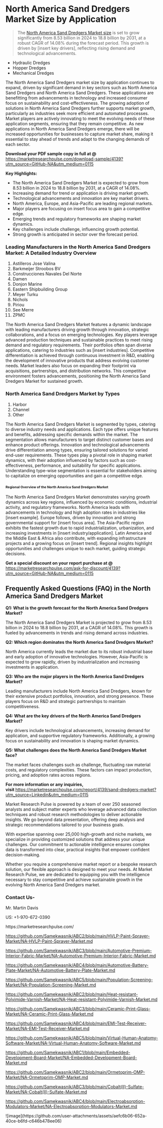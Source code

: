 <h1>North America Sand Dredgers Market&nbsp;Size by Application</h1><blockquote><p>The <a href="https://marketresearchpulse.com/download-sample/4139?utm_source=GitHub-NA&amp;utm_medium=0115">North America Sand Dredgers Market size</a> is set to grow significantly from 8.53 billion in 2024 to 18.8 billion by 2031, at a robust CAGR of 14.08% during the forecast period. This growth is driven by [insert key drivers], reflecting rising demand and technological advancements.</p></blockquote><ul><li>Hydraulic Dredges<li> Hopper Dredges<li> Mechanical Dredges</li></ul><p>The North America Sand Dredgers market size by application continues to expand, driven by significant demand in key sectors such as North America Sand Dredgers and North America Sand Dredgers. These applications are benefitting from advancements in technology and increased consumer focus on sustainability and cost-effectiveness. The growing adoption of solutions in North America Sand Dredgers further supports market growth, particularly as industries seek more efficient and automated processes. Market players are actively innovating to meet the evolving needs of these application segments, ensuring that they remain competitive. As new applications in North America Sand Dredgers emerge, there will be increased opportunities for businesses to capture market share, making it essential to stay ahead of trends and adapt to the changing demands of each sector.</p><p><strong>Download your PDF sample copy in full at @ </strong><a href="https://marketresearchpulse.com/download-sample/4139?utm_source=GitHub-NA&amp;utm_medium=0115">https://marketresearchpulse.com/download-sample/4139?utm_source=GitHub-NA&amp;utm_medium=0115</a></p><p><strong>Key Highlights: </strong></p><ul><li>The North America Sand Dredgers Market is expected to grow from 8.53 billion in 2024 to 18.8 billion by 2031, at a CAGR of 14.08%.</li><li>Increasing demand for trend or application is driving market growth.</li><li>Technological advancements and innovation are key market drivers.</li><li>North America, Europe, and Asia-Pacific are leading regional markets.</li><li>Major players are focusing on insert focus area to gain a competitive edge.</li><li>Emerging trends and regulatory frameworks are shaping market dynamics.</li><li>Key challenges include challenge, influencing growth potential.</li><li>Strong growth is anticipated in sector over the forecast period.</li></ul><h3>Leading Manufacturers in the North America Sand Dredgers Market: A Detailed Industry Overview</h3><ol><li>Astilleros Jose Valina</li><li>Barkmeijer Stroobos BV</li><li>Construcciones Navales Del Norte</li><li>Damen</li><li>Donjon Marine</li><li>Eastern Shipbuilding Group</li><li>Meyer Turku</li><li>Nichols</li><li>Piriou</li><li>See Merre</li><li>ZPMC</li></ol><div class="flex max-w-full flex-col flex-grow"><div class="min-h-8 text-message flex w-full flex-col items-end gap-2 whitespace-normal break-words [.text-message+&amp;]:mt-5" dir="auto" data-message-author-role="assistant" data-message-id="fd8432e4-4910-450d-b182-61b7bfb0a01f" data-message-model-slug="gpt-4o"><div class="flex w-full flex-col gap-1 empty:hidden first:pt-[3px]"><div class="markdown prose w-full break-words dark:prose-invert light"><p>The North America Sand Dredgers Market features a dynamic landscape with leading manufacturers driving growth through innovation, strategic collaborations, and a focus on emerging technologies. Key players leverage advanced production techniques and sustainable practices to meet rising demand and regulatory requirements. Their portfolios often span diverse applications, catering to industries such as [insert industries]. Competitive differentiation is achieved through continuous investment in R&amp;D, enabling the development of innovative products that address evolving customer needs. Market leaders also focus on expanding their footprint via acquisitions, partnerships, and distribution networks. This competitive environment fosters advancements, positioning the North America Sand Dredgers Market for sustained growth.</p></div></div></div></div><h3>North America Sand Dredgers Market by Types</h3><ol><li>Harbor<li> Channel<li> Other</li></ol><div class="flex max-w-full flex-col flex-grow"><div class="min-h-8 text-message flex w-full flex-col items-end gap-2 whitespace-normal break-words [.text-message+&amp;]:mt-5" dir="auto" data-message-author-role="assistant" data-message-id="084470be-0bb7-4664-bddf-5156b4f41249" data-message-model-slug="gpt-4o-mini"><div class="flex w-full flex-col gap-1 empty:hidden first:pt-[3px]"><div class="markdown prose w-full break-words dark:prose-invert light"><p>The North America Sand Dredgers Market is segmented by types, catering to diverse industry needs and applications. Each type offers unique features and benefits, addressing specific demands within the market. The segmentation allows manufacturers to target distinct customer bases and enhance product offerings. Innovation and technological advancements drive differentiation among types, ensuring tailored solutions for varied end-user requirements. These types play a pivotal role in shaping market dynamics, with their adoption influenced by factors such as cost-effectiveness, performance, and suitability for specific applications. Understanding type-wise segmentation is essential for stakeholders aiming to capitalize on emerging opportunities and gain a competitive edge.</p></div></div></div></div><h3><span style="font-size: 11px;">Regional Overview of the North America Sand Dredgers Market</span></h3><div class="flex max-w-full flex-col flex-grow"><div class="min-h-8 text-message flex w-full flex-col items-end gap-2 whitespace-normal break-words [.text-message+&amp;]:mt-5" dir="auto" data-message-author-role="assistant" data-message-id="e9038762-ce64-4e30-91c9-9bd413514231" data-message-model-slug="gpt-4o-mini"><div class="flex w-full flex-col gap-1 empty:hidden first:pt-[3px]"><div class="markdown prose w-full break-words dark:prose-invert light"><p>The North America Sand Dredgers Market demonstrates varying growth dynamics across key regions, influenced by economic conditions, industrial activity, and regulatory frameworks. North America leads with advancements in technology and high adoption rates in industries like [insert example]. Europe follows, driven by innovation and strong governmental support for [insert focus area]. The Asia-Pacific region exhibits the fastest growth due to rapid industrialization, urbanization, and increasing investments in [insert industry/application]. Latin America and the Middle East &amp; Africa also contribute, with expanding infrastructure projects and a growing focus on [insert trend]. Regional insights highlight opportunities and challenges unique to each market, guiding strategic decisions.</p></div></div></div></div><p><strong>Get a special discount on your report purchase at @ </strong><a href="https://marketresearchpulse.com/ask-for-discount/4139?utm_source=GitHub-NA&amp;utm_medium=0115">https://marketresearchpulse.com/ask-for-discount/4139?utm_source=GitHub-NA&amp;utm_medium=0115</a></p><h2>Frequently Asked Questions (FAQ) in the North America Sand Dredgers Market</h2><p><strong>Q1: What is the growth forecast for the North America Sand Dredgers Market?</strong></p><p>The North America Sand Dredgers Market is projected to grow from 8.53 billion in 2024 to 18.8 billion by 2031, at a CAGR of 14.08%. This growth is fueled by advancements in trends and rising demand across industries.</p><p><strong>Q2: Which region dominates the North America Sand Dredgers Market?</strong></p><p>North America currently leads the market due to its robust industrial base and early adoption of innovative technologies. However, Asia-Pacific is expected to grow rapidly, driven by industrialization and increasing investments in application.</p><p><strong>Q3: Who are the major players in the North America Sand Dredgers Market?</strong></p><p>Leading manufacturers include North America Sand Dredgers, known for their extensive product portfolios, innovation, and strong presence. These players focus on R&amp;D and strategic partnerships to maintain competitiveness.</p><p><strong>Q4: What are the key drivers of the North America Sand Dredgers Market?</strong></p><p>Key drivers include technological advancements, increasing demand for application, and supportive regulatory frameworks. Additionally, a growing focus on sustainability and innovation is shaping market dynamics.</p><p><strong>Q5: What challenges does the North America Sand Dredgers Market face?</strong></p><p>The market faces challenges such as challenge, fluctuating raw material costs, and regulatory complexities. These factors can impact production, pricing, and adoption rates across regions.</p><p><strong>For more information or any inquiries, visit&nbsp;</strong><a href="https://marketresearchpulse.com/report/4139/sand-dredgers-market?utm_source=Linkedin&utm_medium=0115">https://marketresearchpulse.com/report/4139/sand-dredgers-market?utm_source=Linkedin&utm_medium=0115</a></p><p>Market Research Pulse is powered by a team of over 250 seasoned analysts and subject matter experts who leverage advanced data collection techniques and robust research methodologies to deliver actionable insights. We go beyond data presentation, offering deep analysis and strategic recommendations tailored to your business goals.</p><p>With expertise spanning over 25,000 high-growth and niche markets, we specialize in providing customized solutions that address your unique challenges. Our commitment to actionable intelligence ensures complex data is transformed into clear, practical insights that empower confident decision-making.</p><p>Whether you require a comprehensive market report or a bespoke research solution, our flexible approach is designed to meet your needs. At Market Research Pulse, we are dedicated to equipping you with the intelligence necessary to stay competitive and achieve sustainable growth in the evolving North America Sand Dredgers market.</p><h3><strong>Contact Us-</strong></h3><p>Mr. Martin Davis</p><p>US: +1-970-672-0390</p><p>https://marketresearchpulse.com/</p><p><a href="https://github.com/Samekwasnik/ABC2/blob/main/HVLP-Paint-Sprayer-Market/NA-HVLP-Paint-Sprayer-Market.md">https://github.com/Samekwasnik/ABC2/blob/main/HVLP-Paint-Sprayer-Market/NA-HVLP-Paint-Sprayer-Market.md</a></p><p><a href="https://github.com/Samekwasnik/ABC3/blob/main/Automotive-Premium-Interior-Fabric-Market/NA-Automotive-Premium-Interior-Fabric-Market.md">https://github.com/Samekwasnik/ABC3/blob/main/Automotive-Premium-Interior-Fabric-Market/NA-Automotive-Premium-Interior-Fabric-Market.md</a></p><p><a href="https://github.com/Samekwasnik/ABC4/blob/main/Automotive-Battery-Plate-Market/NA-Automotive-Battery-Plate-Market.md">https://github.com/Samekwasnik/ABC4/blob/main/Automotive-Battery-Plate-Market/NA-Automotive-Battery-Plate-Market.md</a></p><p><a href="https://github.com/Samekwasnik/ABC5/blob/main/Population-Screening-Market/NA-Population-Screening-Market.md">https://github.com/Samekwasnik/ABC5/blob/main/Population-Screening-Market/NA-Population-Screening-Market.md</a></p><p><a href="https://github.com/Samekwasnik/ABC2/blob/main/Heat-resistant-Polyimide-Varnish-Market/NA-Heat-resistant-Polyimide-Varnish-Market.md">https://github.com/Samekwasnik/ABC2/blob/main/Heat-resistant-Polyimide-Varnish-Market/NA-Heat-resistant-Polyimide-Varnish-Market.md</a></p><p><a href="https://github.com/Samekwasnik/ABC3/blob/main/Ceramic-Print-Glass-Market/NA-Ceramic-Print-Glass-Market.md">https://github.com/Samekwasnik/ABC3/blob/main/Ceramic-Print-Glass-Market/NA-Ceramic-Print-Glass-Market.md</a></p><p><a href="https://github.com/Samekwasnik/ABC4/blob/main/EMI-Test-Receiver-Market/NA-EMI-Test-Receiver-Market.md">https://github.com/Samekwasnik/ABC4/blob/main/EMI-Test-Receiver-Market/NA-EMI-Test-Receiver-Market.md</a></p><p><a href="https://github.com/Samekwasnik/ABC5/blob/main/Virtual-Human-Anatomy-Software-Market/NA-Virtual-Human-Anatomy-Software-Market.md">https://github.com/Samekwasnik/ABC5/blob/main/Virtual-Human-Anatomy-Software-Market/NA-Virtual-Human-Anatomy-Software-Market.md</a></p><p><a href="https://github.com/Samekwasnik/ABC1/blob/main/Embedded-Development-Board-Market/NA-Embedded-Development-Board-Market.md">https://github.com/Samekwasnik/ABC1/blob/main/Embedded-Development-Board-Market/NA-Embedded-Development-Board-Market.md</a></p><p><a href="https://github.com/Samekwasnik/ABC2/blob/main/Ormetoprim-OMP-Market/NA-Ormetoprim-OMP-Market.md">https://github.com/Samekwasnik/ABC2/blob/main/Ormetoprim-OMP-Market/NA-Ormetoprim-OMP-Market.md</a></p><p><a href="https://github.com/Samekwasnik/ABC3/blob/main/Cobalt(II)-Sulfate-Market/NA-Cobalt(II)-Sulfate-Market.md">https://github.com/Samekwasnik/ABC3/blob/main/Cobalt(II)-Sulfate-Market/NA-Cobalt(II)-Sulfate-Market.md</a></p><p><a href="https://github.com/Samekwasnik/ABC4/blob/main/Electroabsorption-Modulators-Market/NA-Electroabsorption-Modulators-Market.md">https://github.com/Samekwasnik/ABC4/blob/main/Electroabsorption-Modulators-Market/NA-Electroabsorption-Modulators-Market.md</a></p>
![image](https://github.com/user-attachments/assets/aefc6b06-652a-40ce-b6fd-c646b478ee06)
